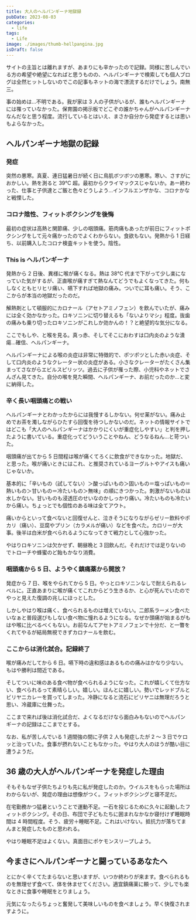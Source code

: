 ```yaml
---
title: 大人のヘルパンギーナ地獄録
pubDate: 2023-08-03
categories:
  - life
tags:
  - Life
image: ./images/thumb-hellpangina.jpg
isDraft: false
---
```


サイトの主旨とは離れますが、あまりにも辛かったので記録。同様に苦しんでいる方の希望や絶望になればと思うものの、ヘルパンギーナで検索しても個人ブログは全然ヒットしないのでこの記事もネットの海で漂流するだけでしょう。南無三。

事の始めは…不明である。我が家は 3 人の子供がいるが、誰もヘルパンギーナには罹っていなかった。保育園の掲示板でどこぞの誰かちゃんがヘルパンギーナなんだなと思う程度。流行しているとはいえ、まさか自分から発症するとは思いもよらなかった。

<!--more-->

## ヘルパンギーナ地獄の記録

### 発症

突然の悪寒。真夏、連日猛暑日が続く日に鳥肌ボツボツの悪寒。寒い、さすがにおかしい。熱を測ると 39℃ 超。最初からクライマックスじゃないか。あー終わった、仕事と子供達とご飯と色々どうしよう…インフルエンザかな、コロナかなと戦慄した。

### コロナ陰性、フィットボクシングを後悔

最初の症状は高熱と関節痛、少しの咽頭痛。筋肉痛もあったが前日にフィットボクシングをして元々痛かったのでよくわからない。食欲もない。発熱から 1 日経ち、以前購入したコロナ検査キットを使う。陰性。

### This is ヘルパンギーナ

発熱から 2 日後、異様に喉が痛くなる。熱は 38℃ 代まで下がって少し楽になっていた気がするが、正直喉が痛すぎて熱なんてどうでもよくなってきた。何もしなくともヒリヒリ痛い、嚥下すれば地獄の痛み。ついでに耳も痛い。そう、ここからが本当の地獄だったのだ。

解熱剤として頓服的にカロナール（アセトアミノフェン）を飲んでいたが、痛みには全く効かなかった。ロキソニンに切り替えるも「ないよりマシ」程度。抜歯の痛みも乗り切ったロキソニンがこれしか効かんの！？と絶望的な気分になる。

ここでもしや、と喉を見る。真っ赤、そしてそこにおわすは口内炎のような潰瘍…確信、ヘルパンギーナ。

ヘルパンギーナによる喉の炎症は非常に特徴的で、ポツポツとした赤い炎症、そして口内炎のようなクレーター状の炎症がある。小さなクレーターがたくさん集まってさながらエビルスピリッツ。過去に子供が罹った際、小児科やネットでさんざん見てきた。自分の喉を見た瞬間、ヘルパンギーナ、お前だったのか…と変に納得した。

### 辛く長い咽頭痛との戦い

ヘルパンギーナとわかったからには我慢するしかない。何せ薬がない。痛み止めでお茶を濁しながらひたすら回復を待つしかないのだ。ネットの情報サイトではどこも「大人のヘルパンギーナはかかりにくいが重症化しやすい」と判を押したように書いている。重症化ってどういうことやねん、どうなるねん…と苛ついた。

咽頭痛が出てから 5 日間程は喉が痛くてろくに飲食ができなかった。地獄だ、と思った。喉が痛いときにはこれ、と推奨されているヨーグルトやアイスも痛いじゃないか。

基本的に「辛いもの（試してない）＞酸っぱいもの＞固いもの＝塩っぱいもの＝熱いもの＞甘いもの＝冷たいもの＞無味」の順にきつかった。刺激がないものは水しかない。甘いものも浸透圧のせいなのかしっかり痛い。冷たいものも冷たいから痛い。ちょっとでも個性のある味は全てアウト。

痛いからといって食べないと回復せんと、泣きそうになりながらゼリー飲料やポカリ（痛い）、豆腐やプリン（カラメルが痛い）などを食べた。カロリーが大事。後半は白米が食べられるようになってきて戦力として心強かった。

やはりロキソニンは欠かせず、朝昼晩と 3 回飲んだ。それだけでは足りないのでトローチや蜂蜜のど飴もかなり消費。

### 咽頭痛から 5 日、ようやく鎮痛薬から開放？

発症から 7 日、喉をやられてから 5 日。やっとロキソニンなしで耐えられるレベルに。正直あまりに喉が痛くてこれからどう生きるか、と心が死んでいたのでやっと見えた復調の兆しにほっとした。

しかしやはり喉は痛く、食べられるものは増えていない。二郎系ラーメン食べたいなぁと普段選びもしない食べ物に憧れるようになる。なぜか頭痛が始まるがもはや喉に比べるべくもない。お前なんてアセトアミノフェンで十分だ、と一瞥をくれてやるが結局無視できずカロナールを飲む。

### ここからは消化試合。記録終了

喉が痛みだしてから 6 日。嚥下時の違和感はあるものの痛みはかなり少ない。もはや勝利は間近である。

そしてついに味のある食べ物が食べられるようになった。これが嬉しくて仕方ない、食べられるって素晴らしい。嬉しい。ほんとに嬉しい。勢いでレッドブルとビリヤニカレーを買ってしまった。冷静になると流石にビリヤニは無理だろうと思い、冷蔵庫に仕舞った。

ここまで来れば後は消化試合だ、よくなるだけなら面白みもないのでヘルパンギーナの記録はここまでとする。

なお、私が苦しんでいる 1 週間強の間に子供 2 人も発症したが 2 ～ 3 日でケロッと治っていた。食事が摂れないこともなかった。やはり大人のほうが酷い目に遭うようだ。

## 36 歳の大人がヘルパンギーナを発症した理由

そもそもなぜ子供たちよりも先に私が発症したのか。ウイルスをもらった場所はわからないが、発症の理由は想像がつく。フィットボクシングと寝不足だ。

在宅勤務かつ猛暑ということで運動不足。一石を投じるために久々に起動したフィットボクシング。その日、布団で子どもたちに囲まれなかなか寝付けず睡眠時間は 4 時間程度。そう、疲労＋睡眠不足。これはいけない。抵抗力が落ちてまんまと発症したものと思われる。

やはり睡眠不足はよくない。真面目にポケモンスリープしよう。

## 今まさにヘルパンギーナと闘っているあなたへ

とにかく辛くてたまらないと思いますが、いつか終わりが来ます。食べられるものを無理せず食べて、体を休ませてください。適宜鎮痛薬に頼って、少しでも楽なときに食事や睡眠をとりましょう。

元気になったらちょっと奮発して美味しいものを食べましょう。早く快復されますように。
